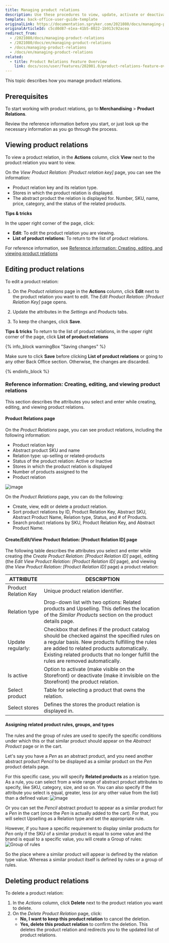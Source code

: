 ```yaml
---
title: Managing product relations
description: Use these procedures to view, update, activate or deactivate, and/or delete a product relation in the Back Office.
template: back-office-user-guide-template
originalLink: https://documentation.spryker.com/2021080/docs/managing-product-relations
originalArticleId: c5cd0d87-e1ea-41b5-8022-1b913c92acea
redirect_from:
  - /2021080/docs/managing-product-relations
  - /2021080/docs/en/managing-product-relations
  - /docs/managing-product-relations
  - /docs/en/managing-product-relations
related:
  - title: Product Relations Feature Overview
    link: docs/scos/user/features/202001.0/product-relations-feature-overview.html
---
```


This topic describes how you manage product relations.

## Prerequisites

To start working with product relations, go to **Merchandising** > **Product Relations**.

Review the reference information before you start, or just look up the necessary information as you go through the process.

## Viewing product relations

To view a product relation,  in the **Actions** column, click **View** next to the product relation you want to view. 

On the *View Product Relation: [Product relation key]* page, you can see the information:

* Product relation key and its relation type.
* Stores in which the product relation is displayed.
* The abstract product the relation is displayed for.
 Number, SKU, name, price, category, and the status of the related products.

**Tips & tricks**

In the upper right corner of the page, click:
* **Edit**:  To edit the product relation you are viewing.
* **List of product relations**: To return to the list of product relations.

For reference information, see [Reference information: Creating, editing, and viewing product relations](#reference-information-creating-editing-and-viewing-product-relations)

## Editing product relations

To edit a product relation:
1. On the *Product relations* page in the **Actions** column, click **Edit** next to the product relation you want to edit. The *Edit Product Relation: [Product Relation Key]* page opens.

2. Update the attributes in the *Settings* and *Products* tabs.

3. To keep the changes, click **Save**.

**Tips & tricks**
To return to the list of product relations, in the upper right corner of the page, click **List of product relations**

{% info_block warningBox "Saving changes" %}

Make sure to click **Save** before clicking **List of product relations** or going to any other Back Office section. Otherwise, the changes are discarded.  

{% endinfo_block %}

<a name="reference-information-creating-editing-and-viewing-product-relations"></a>

### Reference information: Creating, editing, and viewing product relations

This section describes the attributes you select and enter while creating, editing, and viewing product relations.

#### Product Relations page

On the *Product Relations* page, you can see product relations, including the following information:

* Product relation key
* Abstract product SKU and name
* Relation type: up-selling or related-products
* Status of the product relation: Active or Inactive
* Stores in which the product relation is displayed
* Number of products assigned to the 
* Product relation

![image](https://spryker.s3.eu-central-1.amazonaws.com/docs/User+Guides/Back+Office+User+Guides/Products/Products/Product+Relations/Product+Relations%3A+Reference+Information/202006.0/product-relations-list.png)

On the *Product Relations* page, you can do the following:
* Create, view, edit or delete a product relation.
* Sort product relations by ID, Product Relation Key, Abstract SKU, Abstract Product Name, Relation type, Status, and # of Products.
* Search product relations by SKU, Product Relation Key, and Abstract Product Name.


#### Create/Edit/View Product Relation: [Product Relation ID] page

The following table describes the attributes you select and enter while creating (the *Create Product Relation: [Product Relation ID]* page), editing (the *Edit View Product Relation: [Product Relation ID]* page), and viewing (the *View Product Relation: [Product Relation ID]* page) a product relation:

| ATTRIBUTE | DESCRIPTION |
| --- | --- |
| Product Relation Key | Unique product relation identifier. |
| Relation type | Drop-down list with two options: Related products and Upselling. This defines the location of the *Similar Products* section on the product details page.|
| Update regularly:  | Checkbox that defines if the product catalog should be checked against the specified rules on a regular basis. New products fulfilling the rules are added to related products automatically. Existing related products that no longer fulfill the rules are removed automatically. |
| Is active | Option to activate (make visible on the Storefront) or deactivate (make it invisible on the Storefront) the product relation.|
| Select product | Table for selecting a product that owns the relation. |
| Select stores | Defines the stores the product relation is displayed in. | 

#### Assigning related product rules, groups, and types

The rules and the group of rules are used to specify the specific conditions under which this or that similar product should appear on the *Abstract Product* page or in the cart.

Let's say you have a _Pen_ as an abstract product, and you need another abstract product _Pencil_ to be displayed as a similar product on the _Pen_ product details page. 

For this specific case, you will specify **Related products** as a relation type. As a rule, you can select from a wide range of abstract product attributes to specify, like SKU, category, size, and so on. You can also specify if the attribute you select is equal, greater, less (or any other value from the list) than a defined value:
![image](https://spryker.s3.eu-central-1.amazonaws.com/docs/User+Guides/Back+Office+User+Guides/Products/Products/Product+Relations/Product+Relations%3A+Reference+Information/product-relations-reference.png)

Or you can set the _Pencil_ abstract product to appear as a similar product for a _Pen_ in the cart (once the _Pen_ is actually added to the cart). For that, you will select Upselling as a Relation type and set the appropriate rule.

However, if you have a specific requirement to display similar products for _Pen_ only if the SKU of a similar product is equal to some value and the brand is equal to a specific value, you will create a Group of rules:
![Group of rules](https://spryker.s3.eu-central-1.amazonaws.com/docs/User+Guides/Back+Office+User+Guides/Products/Products/Product+Relations/Product+Relations%3A+Reference+Information/group-of-rules.png)

So the place where a similar product will appear is defined by the relation type value. Whereas a similar product itself is defined by rules or a group of rules.

## Deleting product relations

To delete a product relation:
1. In the *Actions* column, click **Delete** next to the product relation you want to delete. 
2. On the *Delete Product Relation* page, click:
    * **No, I want to keep this product relation** to cancel the deletion.
    * **Yes, delete this product relation** to confirm the deletion. This deletes the product relation and redirects you to the updated list of product relations.

